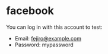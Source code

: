 # facebook

You can log in with this account to test:
- Email: fejiro@example.com
- Password: mypassword
